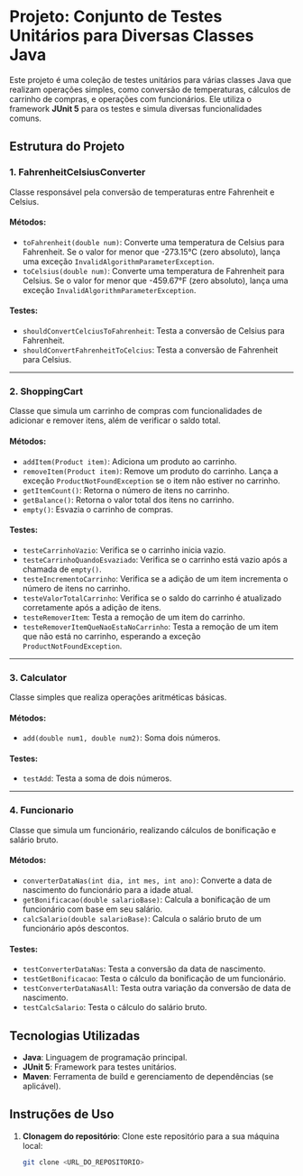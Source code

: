 # Projeto: Conjunto de Testes Unitários para Diversas Classes Java

Este projeto é uma coleção de testes unitários para várias classes Java que realizam operações simples, como conversão de temperaturas, cálculos de carrinho de compras, e operações com funcionários. Ele utiliza o framework **JUnit 5** para os testes e simula diversas funcionalidades comuns.

## Estrutura do Projeto

### 1. **FahrenheitCelsiusConverter**
Classe responsável pela conversão de temperaturas entre Fahrenheit e Celsius.

#### Métodos:
- `toFahrenheit(double num)`: Converte uma temperatura de Celsius para Fahrenheit. Se o valor for menor que -273.15°C (zero absoluto), lança uma exceção `InvalidAlgorithmParameterException`.
- `toCelsius(double num)`: Converte uma temperatura de Fahrenheit para Celsius. Se o valor for menor que -459.67°F (zero absoluto), lança uma exceção `InvalidAlgorithmParameterException`.

#### Testes:
- `shouldConvertCelciusToFahrenheit`: Testa a conversão de Celsius para Fahrenheit.
- `shouldConvertFahrenheitToCelcius`: Testa a conversão de Fahrenheit para Celsius.

---

### 2. **ShoppingCart**
Classe que simula um carrinho de compras com funcionalidades de adicionar e remover itens, além de verificar o saldo total.

#### Métodos:
- `addItem(Product item)`: Adiciona um produto ao carrinho.
- `removeItem(Product item)`: Remove um produto do carrinho. Lança a exceção `ProductNotFoundException` se o item não estiver no carrinho.
- `getItemCount()`: Retorna o número de itens no carrinho.
- `getBalance()`: Retorna o valor total dos itens no carrinho.
- `empty()`: Esvazia o carrinho de compras.

#### Testes:
- `testeCarrinhoVazio`: Verifica se o carrinho inicia vazio.
- `testeCarrinhoQuandoEsvaziado`: Verifica se o carrinho está vazio após a chamada de `empty()`.
- `testeIncrementoCarrinho`: Verifica se a adição de um item incrementa o número de itens no carrinho.
- `testeValorTotalCarrinho`: Verifica se o saldo do carrinho é atualizado corretamente após a adição de itens.
- `testeRemoverItem`: Testa a remoção de um item do carrinho.
- `testeRemoverItemQueNaoEstaNoCarrinho`: Testa a remoção de um item que não está no carrinho, esperando a exceção `ProductNotFoundException`.

---

### 3. **Calculator**
Classe simples que realiza operações aritméticas básicas.

#### Métodos:
- `add(double num1, double num2)`: Soma dois números.

#### Testes:
- `testAdd`: Testa a soma de dois números.

---

### 4. **Funcionario**
Classe que simula um funcionário, realizando cálculos de bonificação e salário bruto.

#### Métodos:
- `converterDataNas(int dia, int mes, int ano)`: Converte a data de nascimento do funcionário para a idade atual.
- `getBonificacao(double salarioBase)`: Calcula a bonificação de um funcionário com base em seu salário.
- `calcSalario(double salarioBase)`: Calcula o salário bruto de um funcionário após descontos.

#### Testes:
- `testConverterDataNas`: Testa a conversão da data de nascimento.
- `testGetBonificacao`: Testa o cálculo da bonificação de um funcionário.
- `testConverterDataNasAll`: Testa outra variação da conversão de data de nascimento.
- `testCalcSalario`: Testa o cálculo do salário bruto.

## Tecnologias Utilizadas
- **Java**: Linguagem de programação principal.
- **JUnit 5**: Framework para testes unitários.
- **Maven**: Ferramenta de build e gerenciamento de dependências (se aplicável).

## Instruções de Uso

1. **Clonagem do repositório**: Clone este repositório para a sua máquina local:
   ```bash
   git clone <URL_DO_REPOSITORIO>
